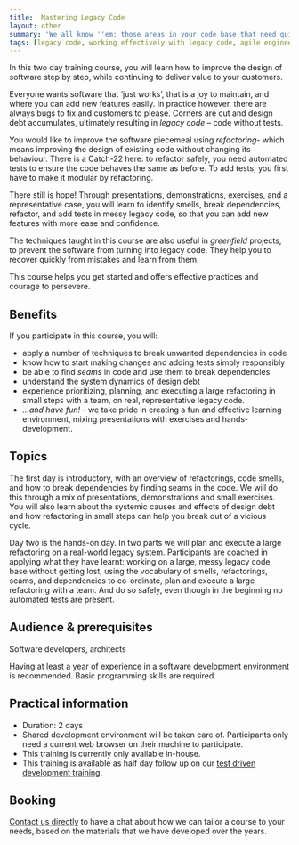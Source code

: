 ```yaml
---
title:  Mastering Legacy Code
layout: other
summary: 'We all know ''em: those areas in your code base that need quite some courage to work on. Join us & learn techniques to make changes in these areas with confidence.'
tags: [legacy code, working effectively with legacy code, agile engineering, extreme programming, test driven development, refactoring, code smells, unit testing]
---
```


In this two day training course, you will learn how to improve the
design of software step by step, while continuing to deliver value to
your customers.

Everyone wants software that ‘just works’, that is a joy to maintain,
and where you can add new features easily. In practice however, there
are always bugs to fix and customers to please. Corners are cut and
design debt accumulates, ultimately resulting in *legacy code* – code
without tests.

You would like to improve the software piecemeal using *refactoring*-
which means improving the design of existing code without changing its
behaviour. There is a Catch-22 here: to refactor safely, you need
automated tests to ensure the code behaves the same as before. To add
tests, you first have to make it modular by refactoring.

There still is hope! Through presentations, demonstrations, exercises,
and a representative case, you will learn to identify smells, break
dependencies, refactor, and add tests in messy legacy code, so that you
can add new features with more ease and confidence.

The techniques taught in this course are also useful in *greenfield*
projects, to prevent the software from turning into legacy code. They
help you to recover quickly from mistakes and learn from them.

This course helps you get started and offers effective practices and
courage to persevere.

## Benefits

If you participate in this course, you will:

* apply a number of techniques to break unwanted dependencies in code
* know how to start making changes and adding tests simply responsibly
* be able to find *seams* in code and use them to break dependencies
* understand the system dynamics of design debt
* experience prioritizing, planning, and executing a large refactoring in small steps with a team, on real, representative legacy code.
* _...and have fun!_  - we take pride in creating a fun and effective learning
 environment, mixing presentations with exercises and hands-development.

## Topics

The first day is introductory, with an overview of refactorings, code
 smells, and how to break dependencies by finding seams in the code. We
 will do this through a mix of presentations, demonstrations and small
 exercises. You will also learn about the systemic causes and effects of
 design debt and how refactoring in small steps can help you break out of
 a vicious cycle.

Day two is the hands-on day. In two parts we will plan and execute a
 large refactoring on a real-world legacy system. Participants are
 coached in applying what they have learnt: working on a large, messy
 legacy code base without getting lost, using the vocabulary of smells,
 refactorings, seams, and dependencies to co-ordinate, plan and execute a
 large refactoring with a team. And do so safely, even though in the
 beginning no automated tests are present.

## Audience & prerequisites

Software developers, architects

Having at least a year of experience in a software development environment is
recommended. Basic programming skills are required.

## Practical information

* Duration: 2 days
* Shared development environment will be taken care of. Participants only need a current web browser on their machine to participate.
* This training is currently only available in-house. 
* This training is available as half day follow up on our [test driven development training](/training/test-driven-development).

## Booking

[Contact us directly](/#contact) to have a chat about how we can tailor a course to your needs, based on the materials that we have developed over the years.
